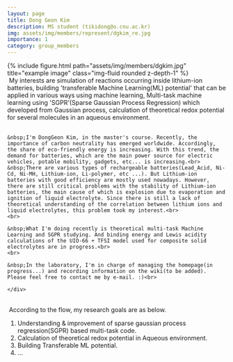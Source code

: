 ```yaml
---
layout: page
title: Dong Geon Kim
description: MS student (tikidong@o.cnu.ac.kr)
img: assets/img/members/represent/dgkim_re.jpg
importance: 1
category: group_members
---
```



<div class="row">
    <div class="col-sm-4">
        {% include figure.html path="assets/img/members/dgkim.jpg" title="example image" class="img-fluid rounded z-depth-1" %}
    </div>
    <div class="col-sm-8">
    &nbsp;My interests are simulation of reactions occurring inside lithium-ion batteries, building 'transferable Machine Learning(ML) potential' that can be applied in various ways using machine learning, Multi-task machine learning using 'SGPR'(Sparse Gaussian Process Regression) which developed from Gaussian process, calculation of theoretical redox potential for several molecules in an aqueous environment.<br>
    <br>
    
    &nbsp;I'm DongGeon Kim, in the master's course. Recently, the importance of carbon neutrality has emerged worldwide. Accordingly, the share of eco-friendly energy is increasing. With this trend, the demand for batteries, which are the main power source for electric vehicles, potable mobility, gadgets, etc... is increasing.<br>
    &nbsp;There are various types of rechargeable batteries(Lead_Acid, Ni-Cd, Ni-MH, Lithium-ion, Li-polymer, etc ...). But Lithium-ion batteries with good efficiency are mostly used nowadays. However, there are still critical problems with the stability of Lithium-ion batteries, the main cause of which is explosion due to evaporation and ignition of liquid electrolyte. Since there is still a lack of theoretical understanding of the correlation between lithium ions and liquid electrolytes, this problem took my interest.<br>
    <br>
    
    &nbsp;What I'm doing recently is theoretical multi-task Machine Learning and SGPR studying. And binding energy and Lewis acidity calculations of the UIO-66 + TFSI model used for composite solid electrolytes are in progress.<br>
    <br>
    
    &nbsp;In the laboratory, I'm in charge of managing the homepage(in progress...) and recording information on the wiki(to be added). Please feel free to contact me by e-mail. :)<br>
       
    </div>
</div>

<br>
&nbsp;According to the flow, my research goals are as below.

1. Understanding & improvement of sparse gaussian process regression(SGPR) based multi-task code.
2. Calculation of theoretical redox potential in Aqueous environment.
3. Building Transferable ML potential.
4. ...





